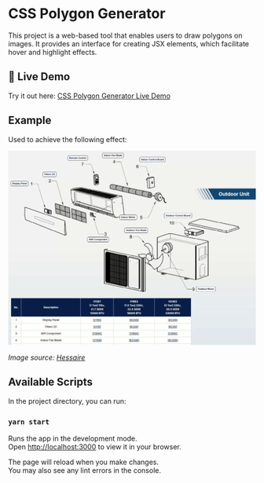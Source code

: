 # CSS Polygon Generator

This project is a web-based tool that enables users to draw polygons on images. It provides an interface for creating JSX elements, which facilitate hover and highlight effects.

## 🔗 Live Demo

Try it out here: [CSS Polygon Generator Live Demo](https://yuri7718.github.io/css-polygon-generator/)

## Example

Used to achieve the following effect:

![Demo GIF](demo.gif)

*Image source: [Hessaire](https://hessaire.com/)*

## Available Scripts

In the project directory, you can run:

### `yarn start`

Runs the app in the development mode.\
Open [http://localhost:3000](http://localhost:3000) to view it in your browser.

The page will reload when you make changes.\
You may also see any lint errors in the console.